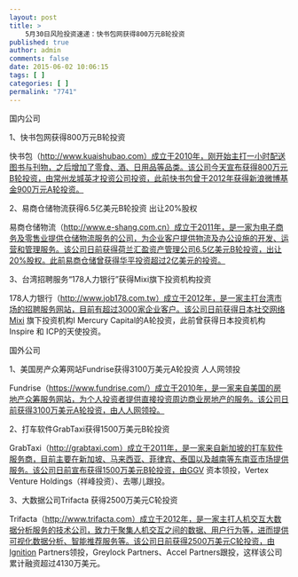 ```yaml
---
layout: post
title: >
    5月30日风险投资速递：快书包网获得800万元B轮投资
published: true
author: admin
comments: false
date: 2015-06-02 10:06:15
tags: [ ]
categories: [ ]
permalink: "7741"
---
```



国内公司

1、快书包网获得800万元B轮投资

快书包（http://www.kuaishubao.com）成立于2010年，刚开始主打一小时配送图书与刊物，之后增加了零食、酒、日用品等品类。该公司今天宣布获得800万元B轮投资，由常州龙城英才投资公司投资，此前快书包曾于2012年获得新浪微博基金900万元A轮投资。

2、易商仓储物流获得6.5亿美元B轮投资 出让20%股权

易商仓储物流（http://www.e-shang.com.cn）成立于2011年，是一家为电子商务及零售业提供仓储物流服务的公司，为企业客户提供物流及办公设施的开发、运营和管理服务。该公司日前获得荷兰汇盈资产管理公司6.5亿美元B轮投资，出让20%股权。此前易商仓储曾获得华平投资超过2亿美元的投资。

3、台湾招聘服务“178人力银行”获得Mixi旗下投资机构投资

178人力银行（http://www.job178.com.tw）成立于2012年，是一家主打台湾市场的招聘服务网站，目前有超过3000家企业客户。该公司日前获得日本社交网络Mixi 旗下投资机构I Mercury Capital的A轮投资，此前曾获得日本投资机构 Inspire 和 ICP的天使投资。

国外公司

1、美国房产众筹网站Fundrise获得3100万美元A轮投资 人人网领投

Fundrise（https://www.fundrise.com/）成立于2010年，是一家来自美国的房地产众筹服务网站，为个人投资者提供直接投资周边商业房地产的服务。该公司日前获得3100万美元A轮投资，由人人网领投。

2、打车软件GrabTaxi获得1500万美元B轮投资

GrabTaxi（http://grabtaxi.com）成立于2011年，是一家来自新加坡的打车软件服务商，目前主要在新加坡、马来西亚、菲律宾、泰国以及越南等东南亚市场提供服务。该公司日前宣布获得1500万美元B轮投资，由GGV 资本领投，Vertex Venture Holdings（祥峰投资）、去哪儿跟投。

3、大数据公司Trifacta 获得2500万美元C轮投资

Trifacta（http://www.trifacta.com）成立于2012年，是一家主打人机交互大数据分析服务的技术公司，致力于聚集人机交互之间的数据、用户行为等，进而提供可视化数据分析、智能推荐服务等。该公司日前获得2500万美元C轮投资，由Ignition Partners领投，Greylock Partners、Accel Partners跟投，这样该公司累计融资超过4130万美元。